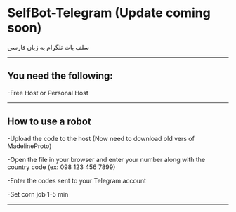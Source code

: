 # SelfBot-Telegram (Update coming soon)

سلف بات تلگرام به زبان فارسی
 
 -----------------------------------------
## You need the following:

-Free Host or Personal Host 

 -----------------------------------------
## How to use a robot

-Upload the code to the host (Now need to download old vers of MadelineProto)

-Open the file in your browser and enter your number along with the country code (ex: 098 123 456 7899)

-Enter the codes sent to your Telegram account

-Set corn job 1-5 min

-----------------------------------------
